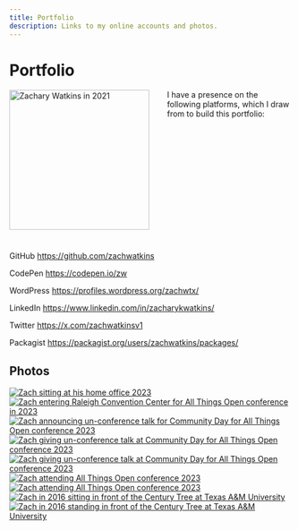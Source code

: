 ```yaml
---
title: Portfolio
description: Links to my online accounts and photos.
---
```


# Portfolio

<p style="float:left;margin:0 2rem 1.5rem 0;"><a href="/img/profile/20210719_074933.jpg" title="Zachary Watkins in 2021"><img src="/img/profile/20210719_074933-thumbnail.jpg" alt="Zachary Watkins in 2021" width="250" /></a></p>

I have a presence on the following platforms, which I draw from to build this portfolio:

<br style="clear:both" />

GitHub https://github.com/zachwatkins

CodePen https://codepen.io/zw

WordPress https://profiles.wordpress.org/zachwtx/

LinkedIn https://www.linkedin.com/in/zacharykwatkins/

Twitter https://x.com/zachwatkinsv1

Packagist https://packagist.org/users/zachwatkins/packages/

## Photos

[![Zach sitting at his home office 2023](/img/profile/20221122_081808-thumbnail.jpg)](/img/profile/20221122_081808.jpg 'Zach sitting at his home office 2023') [![Zach entering Raleigh Convention Center for All Things Open conference in 2023](/img/profile/20231015_085123-thumbnail.jpg)](/img/profile/20231015_085123.jpg 'Zach entering Raleigh Convention Center for All Things Open conference in 2023') [![Zach announcing un-conference talk for Community Day for All Things Open conference 2023](/img/profile/53316525957_bba8a3c644_q.jpg)](/img/profile/53316525957_bba8a3c644_c.jpg 'Zach announcing un-conference talk for Community Day for All Things Open conference 2023') [![Zach giving un-conference talk at Community Day for All Things Open conference 2023](/img/profile/53316501642_2802ac22b9_q.jpg)](/img/profile/53316501642_2802ac22b9_c.jpg 'Zach giving un-conference talk at Community Day for All Things Open conference 2023') [![Zach giving un-conference talk at Community Day for All Things Open conference 2023](/img/profile/53317608718_e16af69253_q.jpg)](/img/profile/53317608718_e16af69253_c.jpg 'Zach giving un-conference talk at Community Day for All Things Open conference 2023') [![Zach attending All Things Open conference 2023](/img/profile/53318172658_3d0e313ea4_q.jpg)](/img/profile/53318172658_3d0e313ea4_c.jpg 'Zach attending All Things Open conference 2023') [![Zach attending All Things Open conference 2023](/img/profile/53318257788_b3fa33c38e_q.jpg)](/img/profile/53318257788_b3fa33c38e_c.jpg 'Zach attending All Things Open conference 2023') [![Zach in 2016 sitting in front of the Century Tree at Texas A&M University](/img/profile/2016-century-tree-sitting-thumbnail.jpg)](/img/profile/2016-century-tree-sitting.jpg 'Zach in 2016 sitting in front of the Century Tree at Texas A&M University') [![Zach in 2016 standing in front of the Century Tree at Texas A&M University](/img/profile/2016-century-tree-thumbnail.jpg)](/img/profile/2016-century-tree.jpg 'Zach in 2016 standing in front of the Century Tree at Texas A&M University')

